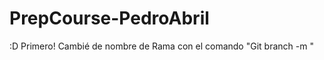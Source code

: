 # PrepCourse-PedroAbril

:D Primero! Cambié de nombre de Rama con el comando "Git branch -m <insertar nombre de rama>"
